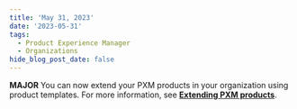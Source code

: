 ```yaml
---
title: 'May 31, 2023'
date: '2023-05-31'
tags:
  - Product Experience Manager
  - Organizations
hide_blog_post_date: false
---
```


**MAJOR** You can now extend your PXM products in your organization using product templates. For more information, see **[Extending PXM products](https://elasticpath.dev/docs/ep-pxm-products/extending-pxm-products/extend-products-overview)**.
